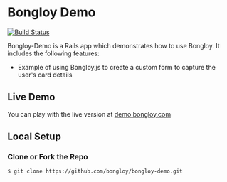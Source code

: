 # Bongloy Demo

[![Build Status](https://travis-ci.org/bongloy/bongloy-demo.svg?branch=master)](https://travis-ci.org/bongloy/bongloy-demo)

Bongloy-Demo is a Rails app which demonstrates how to use Bongloy. It includes the following features:

-   Example of using Bongloy.js to create a custom form to capture the user's card details

## Live Demo

You can play with the live version at [demo.bongloy.com](http://demo.bongloy.com)

## Local Setup

### Clone or Fork the Repo

    $ git clone https://github.com/bongloy/bongloy-demo.git
